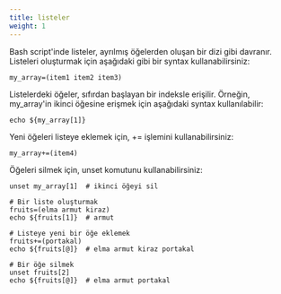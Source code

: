 ```yaml
---
title: listeler
weight: 1
---
```



Bash script'inde listeler, ayrılmış öğelerden oluşan bir dizi gibi davranır. Listeleri oluşturmak için aşağıdaki gibi bir syntax kullanabilirsiniz:

```tpl
my_array=(item1 item2 item3)
```


Listelerdeki öğeler, sıfırdan başlayan bir indeksle erişilir. Örneğin, my_array'in ikinci öğesine erişmek için aşağıdaki syntax kullanılabilir:

```tpl
echo ${my_array[1]}
```

Yeni öğeleri listeye eklemek için, += işlemini kullanabilirsiniz:

```tpl
my_array+=(item4)
```

Öğeleri silmek için, unset komutunu kullanabilirsiniz:
```tpl
unset my_array[1]  # ikinci öğeyi sil
```


```tpl
# Bir liste oluşturmak
fruits=(elma armut kiraz)
echo ${fruits[1]}  # armut

# Listeye yeni bir öğe eklemek
fruits+=(portakal)
echo ${fruits[@]}  # elma armut kiraz portakal

# Bir öğe silmek
unset fruits[2] 
echo ${fruits[@]}  # elma armut portakal
```

